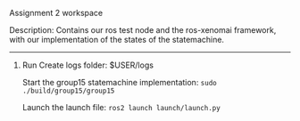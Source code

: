 Assignment 2 workspace

Description:
Contains our ros test node and the ros-xenomai framework,
with our implementation of the states of the statemachine.

-----------------------------------------------
1. Run
	Create logs folder:
	$USER/logs

	Start the group15 statemachine implementation:
	`sudo ./build/group15/group15`

	Launch the launch file:
	`ros2 launch launch/launch.py`